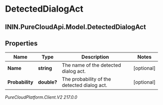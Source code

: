 # DetectedDialogAct

## ININ.PureCloudApi.Model.DetectedDialogAct

## Properties

|Name | Type | Description | Notes|
|------------ | ------------- | ------------- | -------------|
| **Name** | **string** | The name of the detected dialog act. | [optional] |
| **Probability** | **double?** | The probability of the detected dialog act. | [optional] |



_PureCloudPlatform.Client.V2 217.0.0_
